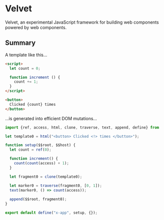 # Velvet

Velvet, an experimental JavaScript framework for building web components powered
by web components.

## Summary

A template like this...

```html
<script>
  let count = 0;

  function increment () {
    count += 1;
  }
</script>

<button>
  Clicked {count} times
</button>
```

...is generated into efficient DOM mutations...

```js
import {ref, access, html, clone, traverse, text, append, define} from "@intrnl/velvet";

let template0 = html("<button> Clicked <!> times </button>");

function setup($$root, $$host) {
  let count = ref(0);

  function increment() {
    count(count(access) + 1);
  }

  let fragment0 = clone(template0);

  let marker0 = traverse(fragment0, [0, 1]);
  text(marker0, () => count(access));
  
  append($$root, fragment0);
}

export default define("x-app", setup, {});
```
